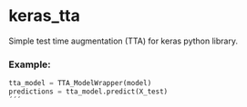 # keras_tta
Simple test time augmentation (TTA) for keras python library.

### Example:
```python
tta_model = TTA_ModelWrapper(model)
predictions = tta_model.predict(X_test)
´´´
